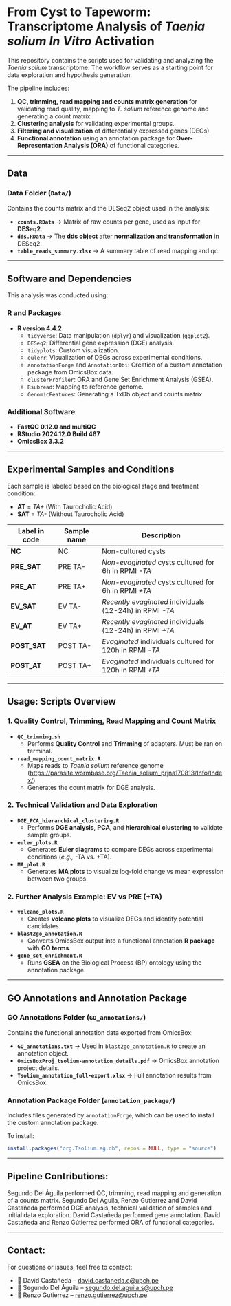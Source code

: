 # **From Cyst to Tapeworm: Transcriptome Analysis of *Taenia solium* *In Vitro* Activation**  

This repository contains the scripts used for validating and analyzing the *Taenia solium* transcriptome. The workflow serves as a starting point for data exploration and hypothesis generation.  

The pipeline includes:  
1. **QC, trimming, read mapping and counts matrix generation** for validating read quality, mapping to *T. solium* reference genome and generating a count matrix.
2. **Clustering analysis** for validating experimental groups.  
3. **Filtering and visualization** of differentially expressed genes (DEGs).  
4. **Functional annotation** using an annotation package for **Over-Representation Analysis (ORA)** of functional categories.  

---

## **Data**

### **Data Folder** (`Data/`)
Contains the counts matrix and the DESeq2 object used in the analysis:  
- **`counts.RData`** → Matrix of raw counts per gene, used as input for **DESeq2**.  
- **`dds.RData`** → The **dds object** after **normalization and transformation** in DESeq2.
- **`table_reads_summary.xlsx`** → A summary table of read mapping and qc.

---

## **Software and Dependencies**  

This analysis was conducted using:  

### **R and Packages**  
- **R version 4.4.2**  
  - `tidyverse`: Data manipulation (`dplyr`) and visualization (`ggplot2`).  
  - `DESeq2`: Differential gene expression (DGE) analysis.  
  - `tidyplots`: Custom visualization.  
  - `eulerr`: Visualization of DEGs across experimental conditions.  
  - `annotationForge` and `AnnotationDbi`: Creation of a custom annotation package from OmicsBox data.  
  - `clusterProfiler`: ORA and Gene Set Enrichment Analysis (GSEA).
  - `Rsubread`: Mapping to reference genome.
  - `GenomicFeatures`: Generating a TxDb object and counts matrix. 

### **Additional Software**  
- **FastQC 0.12.0 and multiQC**
- **RStudio 2024.12.0 Build 467**  
- **OmicsBox 3.3.2**  

---

## **Experimental Samples and Conditions**  

Each sample is labeled based on the biological stage and treatment condition:  

- **AT** = *TA+* (With Taurocholic Acid)  
- **SAT** = *TA-* (Without Taurocholic Acid)  

| Label in code | Sample name | Description |
|--------------|------------|-------------|
| **NC** | NC | Non-cultured cysts |
| **PRE_SAT** | PRE TA- | *Non-evaginated* cysts cultured for 6h in RPMI *-TA* |
| **PRE_AT** | PRE TA+ | *Non-evaginated* cysts cultured for 6h in RPMI *+TA* |
| **EV_SAT** | EV TA- | *Recently evaginated* individuals (12-24h) in RPMI *-TA* |
| **EV_AT** | EV TA+ | *Recently evaginated* individuals (12-24h) in RPMI *+TA* |
| **POST_SAT** | POST TA- | *Evaginated* individuals cultured for 120h in RPMI *-TA* |
| **POST_AT** | POST TA+ | *Evaginated* individuals cultured for 120h in RPMI *+TA* |

---

## **Usage: Scripts Overview**  

### **1. Quality Control, Trimming, Read Mapping and Count Matrix**  
- **`QC_trimming.sh`**  
  - Performs **Quality Control** and **Trimming** of adapters. Must be ran on terminal.  
- **`read_mapping_count_matrix.R`**  
  - Maps reads to *Taenia solium* reference genome (https://parasite.wormbase.org/Taenia_solium_prjna170813/Info/Index/).
  - Generates the count matrix for DGE analysis.  

### **2. Technical Validation and Data Exploration**  
- **`DGE_PCA_hierarchical_clustering.R`**  
  - Performs **DGE analysis**, **PCA**, and **hierarchical clustering** to validate sample groups.  
- **`euler_plots.R`**  
  - Generates **Euler diagrams** to compare DEGs across experimental conditions (*e.g.,* -TA vs. +TA).
- **`MA_plot.R`**
  - Generates **MA plots** to visualize log-fold change vs mean expression between two groups.    

### **2. Further Analysis Example: EV vs PRE (+TA)**  
- **`volcano_plots.R`**  
  - Creates **volcano plots** to visualize DEGs and identify potential candidates.  
- **`blast2go_annotation.R`**  
  - Converts OmicsBox output into a functional annotation **R package** with **GO terms**.  
- **`gene_set_enrichment.R`**  
  - Runs **GSEA** on the Biological Process (BP) ontology using the annotation package.  

---

## **GO Annotations and Annotation Package**  

### **GO Annotations Folder** (`GO_annotations/`)  
Contains the functional annotation data exported from OmicsBox:  
- **`GO_annotations.txt`** → Used in `blast2go_annotation.R` to create an annotation object.  
- **`OmicsBoxProj_tsolium-annotation_details.pdf`** → OmicsBox annotation project details.  
- **`Tsolium_annotation_full-export.xlsx`** → Full annotation results from OmicsBox.  

### **Annotation Package Folder** (`annotation_package/`)  
Includes files generated by `annotationForge`, which can be used to install the custom annotation package.  

To install:  
```r
install.packages("org.Tsolium.eg.db", repos = NULL, type = "source")
```
 
---

## **Pipeline Contributions**:
Segundo Del Águila performed QC, trimming, read mapping and generation of a counts matrix.
Segundo Del Águila, Renzo Gutierrez and David Castañeda performed DGE analysis, technical validation of samples and initial data exploration.
David Castañeda performed gene annotation.
David Castañeda and Renzo Gútierrez performed ORA of functional categories.

---

## **Contact:**

For questions or issues, feel free to contact:

- 📧 David Castañeda – david.castaneda.c@upch.pe
- 📧 Segundo Del Águila – segundo.del.aguila.s@upch.pe
- 📧 Renzo Gutierrez – renzo.gutierrez@upch.pe
